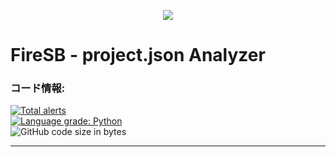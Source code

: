 <p align="center">
  <img src="https://user-images.githubusercontent.com/103930835/187671572-6d872f93-8228-41e2-abca-fed8b83bdbea.png" />
</p>

#                 FireSB - project.json Analyzer

### コード情報:

[![Total alerts](https://img.shields.io/lgtm/alerts/g/pscore23/SB3_Analyzer.svg?logo=lgtm&logoWidth=18)](https://lgtm.com/projects/g/pscore23/SB3_Analyzer/alerts/)  
[![Language grade: Python](https://img.shields.io/lgtm/grade/python/g/pscore23/SB3_Analyzer.svg?logo=lgtm&logoWidth=18)](https://lgtm.com/projects/g/pscore23/SB3_Analyzer/context:python)  
![GitHub code size in bytes](https://img.shields.io/github/languages/code-size/pscore23/SB3_Analyzer)

---
